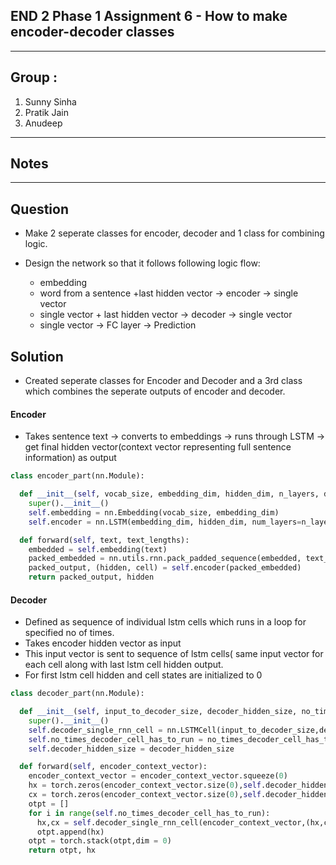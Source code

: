 
## END 2 Phase 1 Assignment 6 - How to make encoder-decoder classes
------------------------------------------------------------------------------------------------------------

## Group : 
1. Sunny Sinha
2. Pratik Jain
3. Anudeep

----------------------
## Notes 
---------------------------------------------------------------------------------------------------------------------------

## Question
* Make 2 seperate classes for encoder, decoder and 1 class for combining logic.
* Design the network so that it follows following logic flow:

  - embedding
  - word from a sentence +last hidden vector -> encoder -> single vector
  - single vector + last hidden vector -> decoder -> single vector
  - single vector -> FC layer -> Prediction

## Solution
* Created seperate classes for Encoder and Decoder and a 3rd class which combines the seperate outputs of encoder and decoder.

#### Encoder
* Takes sentence text -> converts to embeddings -> runs through LSTM -> get final hidden vector(context vector representing full sentence information) as output
```python
class encoder_part(nn.Module):

  def __init__(self, vocab_size, embedding_dim, hidden_dim, n_layers, dropout):
    super().__init__() 
    self.embedding = nn.Embedding(vocab_size, embedding_dim)
    self.encoder = nn.LSTM(embedding_dim, hidden_dim, num_layers=n_layers, dropout=dropout, batch_first=True)

  def forward(self, text, text_lengths):
    embedded = self.embedding(text)
    packed_embedded = nn.utils.rnn.pack_padded_sequence(embedded, text_lengths.cpu(), batch_first=True)
    packed_output, (hidden, cell) = self.encoder(packed_embedded)
    return packed_output, hidden
````

#### Decoder
* Defined as sequence of individual lstm cells which runs in a loop for specified no of times.
* Takes encoder hidden vector as input
* This input vector is sent to sequence of lstm cells( same input vector for each cell along with last lstm cell hidden output.
* For first lstm cell hidden and cell states are initialized to 0
```python
class decoder_part(nn.Module):

  def __init__(self, input_to_decoder_size, decoder_hidden_size, no_times_decoder_cell_has_to_run):
    super().__init__()
    self.decoder_single_rnn_cell = nn.LSTMCell(input_to_decoder_size,decoder_hidden_size)
    self.no_times_decoder_cell_has_to_run = no_times_decoder_cell_has_to_run
    self.decoder_hidden_size = decoder_hidden_size

  def forward(self, encoder_context_vector):
    encoder_context_vector = encoder_context_vector.squeeze(0)
    hx = torch.zeros(encoder_context_vector.size(0),self.decoder_hidden_size).to(device)
    cx = torch.zeros(encoder_context_vector.size(0),self.decoder_hidden_size).to(device)
    otpt = []
    for i in range(self.no_times_decoder_cell_has_to_run):
      hx,cx = self.decoder_single_rnn_cell(encoder_context_vector,(hx,cx))
      otpt.append(hx)
    otpt = torch.stack(otpt,dim = 0)
    return otpt, hx
```


